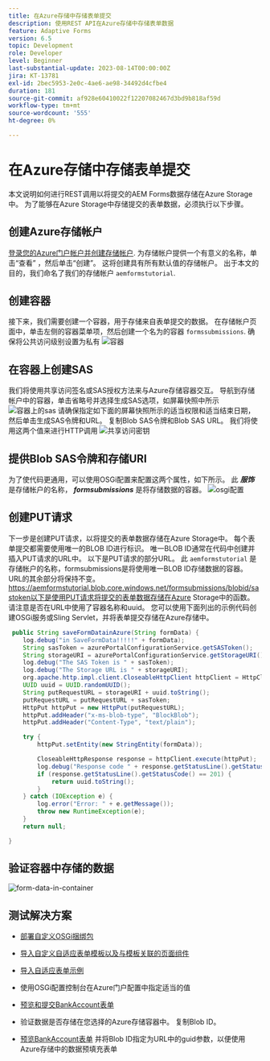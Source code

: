 ```yaml
---
title: 在Azure存储中存储表单提交
description: 使用REST API在Azure存储中存储表单数据
feature: Adaptive Forms
version: 6.5
topic: Development
role: Developer
level: Beginner
last-substantial-update: 2023-08-14T00:00:00Z
jira: KT-13781
exl-id: 2bec5953-2e0c-4ae6-ae98-34492d4cfbe4
duration: 181
source-git-commit: af928e60410022f12207082467d3bd9b818af59d
workflow-type: tm+mt
source-wordcount: '555'
ht-degree: 0%

---
```


# 在Azure存储中存储表单提交

本文说明如何进行REST调用以将提交的AEM Forms数据存储在Azure Storage中。
为了能够在Azure Storage中存储提交的表单数据，必须执行以下步骤。

## 创建Azure存储帐户

[登录您的Azure门户帐户并创建存储帐户](https://learn.microsoft.com/en-us/azure/storage/common/storage-account-create?tabs=azure-portal#create-a-storage-account-1). 为存储帐户提供一个有意义的名称，单击“查看” ，然后单击“创建”。 这将创建具有所有默认值的存储帐户。 出于本文的目的，我们命名了我们的存储帐户 `aemformstutorial`.


## 创建容器

接下来，我们需要创建一个容器，用于存储来自表单提交的数据。
在存储帐户页面中，单击左侧的容器菜单项，然后创建一个名为的容器 `formssubmissions`. 确保将公共访问级别设置为私有
![容器](./assets/new-container.png)

## 在容器上创建SAS

我们将使用共享访问签名或SAS授权方法来与Azure存储容器交互。
导航到存储帐户中的容器，单击省略号并选择生成SAS选项，如屏幕快照中所示
![容器上的sas](./assets/sas-on-container.png)
请确保指定如下面的屏幕快照所示的适当权限和适当结束日期，然后单击生成SAS令牌和URL。 复制Blob SAS令牌和Blob SAS URL。 我们将使用这两个值来进行HTTP调用
![共享访问密钥](./assets/shared-access-signature.png)


## 提供Blob SAS令牌和存储URI

为了使代码更通用，可以使用OSGi配置来配置这两个属性，如下所示。 此 _**服饰**_ 是存储帐户的名称， _**formsubmissions**_ 是将存储数据的容器。
![osgi配置](./assets/azure-portal-osgi-configuration.png)


## 创建PUT请求

下一步是创建PUT请求，以将提交的表单数据存储在Azure Storage中。 每个表单提交都需要使用唯一的BLOB ID进行标识。 唯一BLOB ID通常在代码中创建并插入PUT请求的URL中。
以下是PUT请求的部分URL。 此 `aemformstutorial` 是存储帐户的名称，formsubmissions是将使用唯一BLOB ID存储数据的容器。 URL的其余部分将保持不变。
https://aemformstutorial.blob.core.windows.net/formsubmissions/blobid/sastoken以下是使用PUT请求将提交的表单数据存储在Azure Storage中的函数。 请注意是否在URL中使用了容器名称和uuid。 您可以使用下面列出的示例代码创建OSGi服务或Sling Servlet，并将表单提交存储在Azure存储中。

```java
 public String saveFormDatainAzure(String formData) {
    log.debug("in SaveFormData!!!!!" + formData);
    String sasToken = azurePortalConfigurationService.getSASToken();
    String storageURI = azurePortalConfigurationService.getStorageURI();
    log.debug("The SAS Token is " + sasToken);
    log.debug("The Storage URL is " + storageURI);
    org.apache.http.impl.client.CloseableHttpClient httpClient = HttpClientBuilder.create().build();
    UUID uuid = UUID.randomUUID();
    String putRequestURL = storageURI + uuid.toString();
    putRequestURL = putRequestURL + sasToken;
    HttpPut httpPut = new HttpPut(putRequestURL);
    httpPut.addHeader("x-ms-blob-type", "BlockBlob");
    httpPut.addHeader("Content-Type", "text/plain");

    try {
        httpPut.setEntity(new StringEntity(formData));

        CloseableHttpResponse response = httpClient.execute(httpPut);
        log.debug("Response code " + response.getStatusLine().getStatusCode());
        if (response.getStatusLine().getStatusCode() == 201) {
            return uuid.toString();
        }
    } catch (IOException e) {
        log.error("Error: " + e.getMessage());
        throw new RuntimeException(e);
    }
    return null;

}
```

## 验证容器中存储的数据

![form-data-in-container](./assets/form-data-in-container.png)

## 测试解决方案

* [部署自定义OSGi捆绑包](./assets/SaveAndFetchFromAzure.core-1.0.0-SNAPSHOT.jar)

* [导入自定义自适应表单模板以及与模板关联的页面组件](./assets/store-and-fetch-from-azure.zip)

* [导入自适应表单示例](./assets/bank-account-sample-form.zip)

* 使用OSGi配置控制台在Azure门户配置中指定适当的值
* [预览和提交BankAccount表单](http://localhost:4502/content/dam/formsanddocuments/azureportalstorage/bankaccount/jcr:content?wcmmode=disabled)

* 验证数据是否存储在您选择的Azure存储容器中。 复制Blob ID。
* [预览BankAccount表单](http://localhost:4502/content/dam/formsanddocuments/azureportalstorage/bankaccount/jcr:content?wcmmode=disabled&amp;guid=dba8ac0b-8be6-41f2-9929-54f627a649f6) 并将Blob ID指定为URL中的guid参数，以便使用Azure存储中的数据预填充表单

